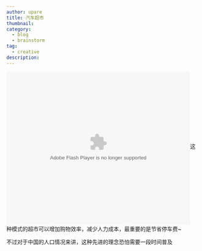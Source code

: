 ```yaml
---
author: upare
title: 汽车超市
thumbnail:
category:
  - blog
  - brainstorm
tag:
  - creative
description: 
---
```

<embed align="middle" allowfullscreen="true" allowscriptaccess="always" height="400" quality="high" src="https://player.youku.com/player.php/sid/XMjU1Mjg0MDU1Mg==/v.swf" type="application/x-shockwave-flash" width="480"></embed>这种模式的超市可以增加购物效率，减少人力成本，最重要的是节省停车费~

不过对于中国的人口情况来讲，这种先进的理念恐怕需要一段时间普及